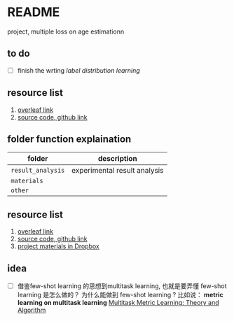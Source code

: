 # README

project, multiple loss on age estimationn

## to do  

- [ ] finish the wrting *label distribution learning*  

## resource list  

1. [overleaf link](https://www.overleaf.com/3118672724ytkrnhkxrfyr)  
2. [source code, github link](https://github.com/yipersevere/age-estimation)  


## folder function explaination  

| folder                | description                  |
| --------------------- | ---------------------------- |
| ```result_analysis``` | experimental result analysis |
| ```materials```       |                              |
| ```other```           |                              |

## resource list  

1. [overleaf link](https://www.overleaf.com/3118672724ytkrnhkxrfyr)  
2. [source code, github link](https://github.com/yipersevere/age-estimation)  
3. [project materials in Dropbox]()


## idea 

- [ ] 借鉴few-shot learning 的思想到multitask learning, 也就是要弄懂 few-shot learning 是怎么做的？ 为什么能做到 few-shot learning ? 比如说： **metric learning on multitask learning**
  [Multitask Metric Learning: Theory and Algorithm](http://proceedings.mlr.press/v89/wang19f/wang19f.pdf)